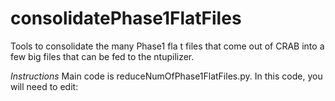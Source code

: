 # consolidatePhase1FlatFiles

Tools to consolidate the many Phase1 fla t files that come out of CRAB into a few big files that can be fed to the ntupilizer.

*Instructions*
Main code is reduceNumOfPhase1FlatFiles.py. In this code, you will need to edit:  

